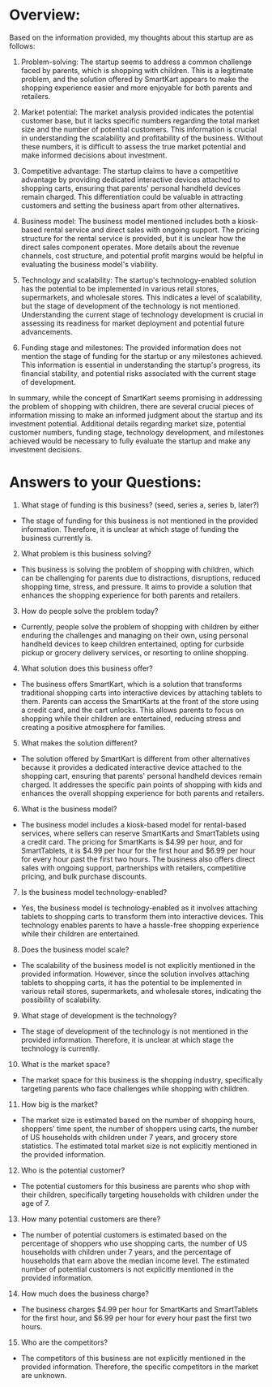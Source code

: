 # Overview: 

Based on the information provided, my thoughts about this startup are as follows:

1. Problem-solving: The startup seems to address a common challenge faced by parents, which is shopping with children. This is a legitimate problem, and the solution offered by SmartKart appears to make the shopping experience easier and more enjoyable for both parents and retailers.

2. Market potential: The market analysis provided indicates the potential customer base, but it lacks specific numbers regarding the total market size and the number of potential customers. This information is crucial in understanding the scalability and profitability of the business. Without these numbers, it is difficult to assess the true market potential and make informed decisions about investment.

3. Competitive advantage: The startup claims to have a competitive advantage by providing dedicated interactive devices attached to shopping carts, ensuring that parents' personal handheld devices remain charged. This differentiation could be valuable in attracting customers and setting the business apart from other alternatives.

4. Business model: The business model mentioned includes both a kiosk-based rental service and direct sales with ongoing support. The pricing structure for the rental service is provided, but it is unclear how the direct sales component operates. More details about the revenue channels, cost structure, and potential profit margins would be helpful in evaluating the business model's viability.

5. Technology and scalability: The startup's technology-enabled solution has the potential to be implemented in various retail stores, supermarkets, and wholesale stores. This indicates a level of scalability, but the stage of development of the technology is not mentioned. Understanding the current stage of technology development is crucial in assessing its readiness for market deployment and potential future advancements.

6. Funding stage and milestones: The provided information does not mention the stage of funding for the startup or any milestones achieved. This information is essential in understanding the startup's progress, its financial stability, and potential risks associated with the current stage of development.

In summary, while the concept of SmartKart seems promising in addressing the problem of shopping with children, there are several crucial pieces of information missing to make an informed judgment about the startup and its investment potential. Additional details regarding market size, potential customer numbers, funding stage, technology development, and milestones achieved would be necessary to fully evaluate the startup and make any investment decisions.

# Answers to your Questions:

1. What stage of funding is this business? (seed, series a, series b, later?)
- The stage of funding for this business is not mentioned in the provided information. Therefore, it is unclear at which stage of funding the business currently is.

2. What problem is this business solving?
- This business is solving the problem of shopping with children, which can be challenging for parents due to distractions, disruptions, reduced shopping time, stress, and pressure. It aims to provide a solution that enhances the shopping experience for both parents and retailers.

3. How do people solve the problem today?
- Currently, people solve the problem of shopping with children by either enduring the challenges and managing on their own, using personal handheld devices to keep children entertained, opting for curbside pickup or grocery delivery services, or resorting to online shopping.

4. What solution does this business offer?
- The business offers SmartKart, which is a solution that transforms traditional shopping carts into interactive devices by attaching tablets to them. Parents can access the SmartKarts at the front of the store using a credit card, and the cart unlocks. This allows parents to focus on shopping while their children are entertained, reducing stress and creating a positive atmosphere for families.

5. What makes the solution different?
- The solution offered by SmartKart is different from other alternatives because it provides a dedicated interactive device attached to the shopping cart, ensuring that parents' personal handheld devices remain charged. It addresses the specific pain points of shopping with kids and enhances the overall shopping experience for both parents and retailers.

6. What is the business model?
- The business model includes a kiosk-based model for rental-based services, where sellers can reserve SmartKarts and SmartTablets using a credit card. The pricing for SmartKarts is $4.99 per hour, and for SmartTablets, it is $4.99 per hour for the first hour and $6.99 per hour for every hour past the first two hours. The business also offers direct sales with ongoing support, partnerships with retailers, competitive pricing, and bulk purchase discounts.

7. Is the business model technology-enabled?
- Yes, the business model is technology-enabled as it involves attaching tablets to shopping carts to transform them into interactive devices. This technology enables parents to have a hassle-free shopping experience while their children are entertained.

8. Does the business model scale?
- The scalability of the business model is not explicitly mentioned in the provided information. However, since the solution involves attaching tablets to shopping carts, it has the potential to be implemented in various retail stores, supermarkets, and wholesale stores, indicating the possibility of scalability.

9. What stage of development is the technology?
- The stage of development of the technology is not mentioned in the provided information. Therefore, it is unclear at which stage the technology is currently.

10. What is the market space?
- The market space for this business is the shopping industry, specifically targeting parents who face challenges while shopping with children.

11. How big is the market?
- The market size is estimated based on the number of shopping hours, shoppers' time spent, the number of shoppers using carts, the number of US households with children under 7 years, and grocery store statistics. The estimated total market size is not explicitly mentioned in the provided information.

12. Who is the potential customer?
- The potential customers for this business are parents who shop with their children, specifically targeting households with children under the age of 7.

13. How many potential customers are there?
- The number of potential customers is estimated based on the percentage of shoppers who use shopping carts, the number of US households with children under 7 years, and the percentage of households that earn above the median income level. The estimated number of potential customers is not explicitly mentioned in the provided information.

14. How much does the business charge?
- The business charges $4.99 per hour for SmartKarts and SmartTablets for the first hour, and $6.99 per hour for every hour past the first two hours.

15. Who are the competitors?
- The competitors of this business are not explicitly mentioned in the provided information. Therefore, the specific competitors in the market are unknown.